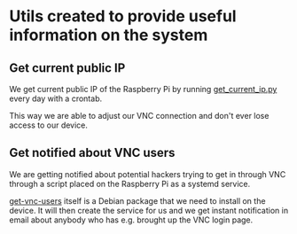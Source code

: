 # Utils created to provide useful information on the system

## Get current public IP

We get current public IP of the Raspberry Pi by running [get_current_ip.py](get_current_ip.py) every day with a crontab.

This way we are able to adjust our VNC connection and don't ever lose access to our device.

## Get notified about VNC users

We are getting notified about potential hackers trying to get in through VNC through a script placed on the Raspberry Pi as a systemd service. 

[get-vnc-users](get-vnc-users) itself is a Debian package that we need to install on the device. It will then create the service for us and we get instant notification in email about anybody who has e.g. brought up the VNC login page.